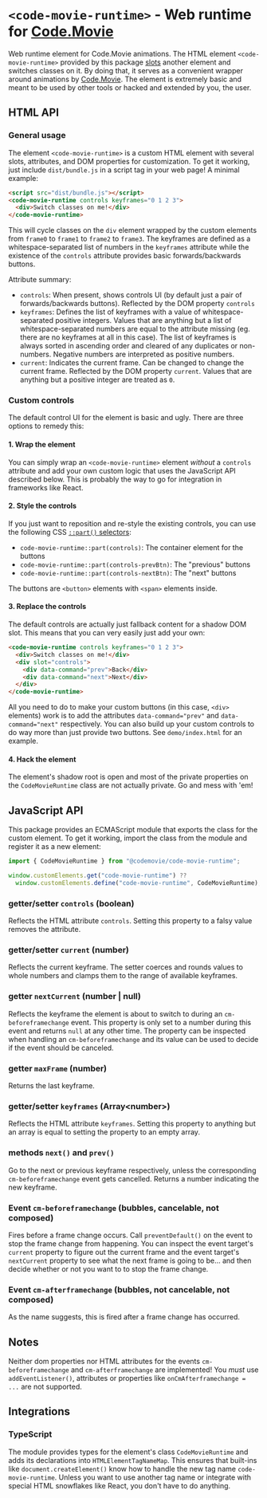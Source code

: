 # `<code-movie-runtime>` - Web runtime for [Code.Movie](https://code.movie/)

Web runtime element for Code.Movie animations. The HTML element
`<code-movie-runtime>` provided by this package [slots](https://developer.mozilla.org/en-US/docs/Web/HTML/Element/slot)
another element and switches classes on it. By doing that, it serves as a
convenient wrapper around animations by [Code.Movie](https://code.movie/). The
element is extremely basic and meant to be used by other tools or hacked and
extended by you, the user.

## HTML API

### General usage

The element `<code-movie-runtime>` is a custom HTML element with several slots,
attributes, and DOM properties for customization. To get it working, just
include `dist/bundle.js` in a script tag in your web page! A minimal example:

```html
<script src="dist/bundle.js"></script>
<code-movie-runtime controls keyframes="0 1 2 3">
  <div>Switch classes on me!</div>
</code-movie-runtime>
```

This will cycle classes on the `div` element wrapped by the custom elements from
`frame0` to `frame1` to `frame2` to `frame3`. The keyframes are defined as a
whitespace-separated list of numbers in the `keyframes` attribute while the
existence of the `controls` attribute provides basic forwards/backwards buttons.

Attribute summary:

* `controls`: When present, shows controls UI (by default just a pair of forwards/backwards buttons). Reflected by the DOM property `controls`
* `keyframes`: Defines the list of keyframes with a value of whitespace-separated positive integers. Values that are anything but a list of whitespace-separated numbers are equal to the attribute missing (eg. there are no keyframes at all in this case). The list of keyframes is always sorted in ascending order and cleared of any duplicates or non-numbers. Negative numbers are interpreted as positive numbers.
* `current`: Indicates the current frame. Can be changed to change the current frame. Reflected by the DOM property `current`. Values that are anything but a positive integer are treated as `0`.

### Custom controls

The default control UI for the element is basic and ugly. There are three
options to remedy this:

#### 1. Wrap the element

You can simply wrap an `<code-movie-runtime>` element *without* a `controls`
attribute and add your own custom logic that uses the JavaScript API described
below. This is probably the way to go for integration in frameworks like React.

#### 2. Style the controls

If you just want to reposition and re-style the existing controls, you can use
the following CSS [`::part()` selectors](https://developer.mozilla.org/en-US/docs/Web/CSS/::part):

* `code-movie-runtime::part(controls)`: The container element for the buttons
* `code-movie-runtime::part(controls-prevBtn)`: The "previous" buttons
* `code-movie-runtime::part(controls-nextBtn)`: The "next" buttons

The buttons are `<button>` elements with `<span>` elements inside.

#### 3. Replace the controls

The default controls are actually just fallback content for a shadow DOM slot.
This means that you can very easily just add your own:

```html
<code-movie-runtime controls keyframes="0 1 2 3">
  <div>Switch classes on me!</div>
  <div slot="controls">
    <div data-command="prev">Back</div>
    <div data-command="next">Next</div>
  </div>
</code-movie-runtime>
```

All you need to do to make your custom buttons (in this case, `<div>` elements)
work is to add the attributes `data-command="prev"` and `data-command="next"`
respectively. You can also build up your custom controls to do way more than
just provide two buttons. See `demo/index.html` for an example.

#### 4. Hack the element

The element's shadow root is open and most of the private properties on the
`CodeMovieRuntime` class are not actually private. Go and mess with 'em!

## JavaScript API

This package provides an ECMAScript module that exports the class for the custom
element. To get it working, import the class from the module and register it as
a new element:

```javascript
import { CodeMovieRuntime } from "@codemovie/code-movie-runtime";

window.customElements.get("code-movie-runtime") ??
  window.customElements.define("code-movie-runtime", CodeMovieRuntime);

```

### getter/setter `controls` (boolean)

Reflects the HTML attribute `controls`. Setting this property to a falsy value
removes the attribute.

### getter/setter `current` (number)

Reflects the current keyframe. The setter coerces and rounds values to whole numbers and clamps them to the range of available keyframes.

### getter `nextCurrent` (number | null)

Reflects the keyframe the element is about to switch to during an
`cm-beforeframechange` event. This property is only set to a number during this
event and returns `null` at any other time. The property can be inspected when
handling an `cm-beforeframechange` and its value can be used to decide if the
event should be canceled.

### getter `maxFrame` (number)

Returns the last keyframe.

### getter/setter `keyframes` (Array\<number\>)

Reflects the HTML attribute `keyframes`. Setting this property to anything but
an array is equal to setting the property to an empty array.

### methods `next()` and `prev()`

Go to the next or previous keyframe respectively, unless the corresponding
`cm-beforeframechange` event gets cancelled. Returns a number indicating the
new keyframe.

### Event `cm-beforeframechange` (bubbles, cancelable, not composed)

Fires before a frame change occurs. Call `preventDefault()` on the event to stop
the frame change from happening. You can inspect the event target's `current`
property to figure out the current frame and the event target's `nextCurrent`
property to see what the next frame is going to be... and then decide whether or
not you want to to stop the frame change.

### Event `cm-afterframechange` (bubbles, not cancelable, not composed)

As the name suggests, this is fired after a frame change has occurred.

## Notes

Neither dom properties nor HTML attributes for the events `cm-beforeframechange`
and `cm-afterframechange` are implemented! You *must* use `addEventListener()`,
attributes or properties like `onCmAfterframechange = ...` are not supported.

## Integrations

### TypeScript

The module provides types for the element's class `CodeMovieRuntime` and adds
its declarations into `HTMLElementTagNameMap`. This ensures that built-ins like
`document.createElement()` know how to handle the new tag name
`code-movie-runtime`. Unless you want to use another tag name or integrate with
special HTML snowflakes like React, you don't have to do anything.
